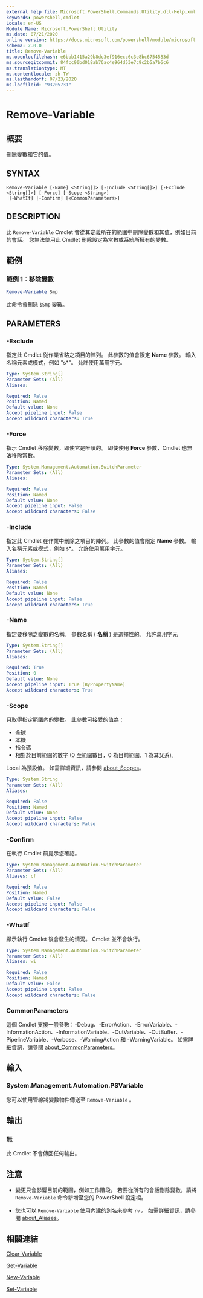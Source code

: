 ```yaml
---
external help file: Microsoft.PowerShell.Commands.Utility.dll-Help.xml
keywords: powershell,cmdlet
Locale: en-US
Module Name: Microsoft.PowerShell.Utility
ms.date: 07/21/2020
online version: https://docs.microsoft.com/powershell/module/microsoft.powershell.utility/remove-variable?view=powershell-7.1&WT.mc_id=ps-gethelp
schema: 2.0.0
title: Remove-Variable
ms.openlocfilehash: e6bbb1415a29b8dc3ef916ecc6c3e8bc6754583d
ms.sourcegitcommit: 84fcc90bd018ab76ac4e964d53e7c9c2b5a7b6c6
ms.translationtype: MT
ms.contentlocale: zh-TW
ms.lasthandoff: 07/23/2020
ms.locfileid: "93205731"
---
```

# Remove-Variable

## 概要
刪除變數和它的值。

## SYNTAX

```
Remove-Variable [-Name] <String[]> [-Include <String[]>] [-Exclude <String[]>] [-Force] [-Scope <String>]
 [-WhatIf] [-Confirm] [<CommonParameters>]
```

## DESCRIPTION

此 `Remove-Variable` Cmdlet 會從其定義所在的範圍中刪除變數和其值，例如目前的會話。 您無法使用此 Cmdlet 刪除設定為常數或系統所擁有的變數。

## 範例

### 範例 1︰移除變數

```powershell
Remove-Variable Smp
```

此命令會刪除 `$Smp` 變數。

## PARAMETERS

### -Exclude

指定此 Cmdlet 從作業省略之項目的陣列。 此參數的值會限定 **Name** 參數。 輸入名稱元素或模式，例如 "s*"。 允許使用萬用字元。

```yaml
Type: System.String[]
Parameter Sets: (All)
Aliases:

Required: False
Position: Named
Default value: None
Accept pipeline input: False
Accept wildcard characters: True
```

### -Force

指示 Cmdlet 移除變數，即使它是唯讀的。 即使使用 **Force** 參數，Cmdlet 也無法移除常數。

```yaml
Type: System.Management.Automation.SwitchParameter
Parameter Sets: (All)
Aliases:

Required: False
Position: Named
Default value: None
Accept pipeline input: False
Accept wildcard characters: False
```

### -Include

指定此 Cmdlet 在作業中刪除之項目的陣列。 此參數的值會限定 **Name** 參數。 輸入名稱元素或模式，例如 s*。 允許使用萬用字元。

```yaml
Type: System.String[]
Parameter Sets: (All)
Aliases:

Required: False
Position: Named
Default value: None
Accept pipeline input: False
Accept wildcard characters: True
```

### -Name

指定要移除之變數的名稱。 參數名稱 ( **名稱** ) 是選擇性的。
允許萬用字元

```yaml
Type: System.String[]
Parameter Sets: (All)
Aliases:

Required: True
Position: 0
Default value: None
Accept pipeline input: True (ByPropertyName)
Accept wildcard characters: True
```

### -Scope

只取得指定範圍內的變數。 此參數可接受的值為：

- 全球
- 本機
- 指令碼
- 相對於目前範圍的數字 (0 至範圍數目，0 為目前範圍，1 為其父系)。

Local 為預設值。 如需詳細資訊，請參閱 [about_Scopes](../Microsoft.PowerShell.Core/About/about_Scopes.md)。

```yaml
Type: System.String
Parameter Sets: (All)
Aliases:

Required: False
Position: Named
Default value: None
Accept pipeline input: False
Accept wildcard characters: False
```

### -Confirm

在執行 Cmdlet 前提示您確認。

```yaml
Type: System.Management.Automation.SwitchParameter
Parameter Sets: (All)
Aliases: cf

Required: False
Position: Named
Default value: False
Accept pipeline input: False
Accept wildcard characters: False
```

### -WhatIf

顯示執行 Cmdlet 後會發生的情況。 Cmdlet 並不會執行。

```yaml
Type: System.Management.Automation.SwitchParameter
Parameter Sets: (All)
Aliases: wi

Required: False
Position: Named
Default value: False
Accept pipeline input: False
Accept wildcard characters: False
```

### CommonParameters

這個 Cmdlet 支援一般參數：-Debug、-ErrorAction、-ErrorVariable、-InformationAction、-InformationVariable、-OutVariable、-OutBuffer、-PipelineVariable、-Verbose、-WarningAction 和 -WarningVariable。 如需詳細資訊，請參閱 [about_CommonParameters](https://go.microsoft.com/fwlink/?LinkID=113216)。

## 輸入

### System.Management.Automation.PSVariable

您可以使用管線將變數物件傳送至 `Remove-Variable` 。

## 輸出

### 無

此 Cmdlet 不會傳回任何輸出。

## 注意

- 變更只會影響目前的範圍，例如工作階段。 若要從所有的會話刪除變數，請將 `Remove-Variable` 命令新增至您的 PowerShell 設定檔。

- 您也可以 `Remove-Variable` 使用內建的別名來參考 `rv` 。 如需詳細資訊，請參閱 [about_Aliases](../Microsoft.PowerShell.Core/About/about_Aliases.md)。

## 相關連結

[Clear-Variable](Clear-Variable.md)

[Get-Variable](Get-Variable.md)

[New-Variable](New-Variable.md)

[Set-Variable](Set-Variable.md)
